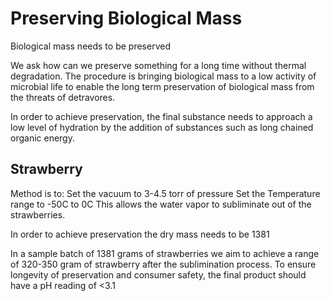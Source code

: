 # Preserving Biological Mass
Biological mass needs to be preserved

We ask how can we preserve something for a long time without thermal degradation. The procedure is bringing biological mass to a low activity of microbial life to enable the long term preservation of biological mass from the threats of detravores.

In order to achieve preservation, the final substance needs to approach a low level of hydration by the addition of substances such as long chained organic energy.

## Strawberry
Method is to:
Set the vacuum to 3-4.5 torr of pressure
Set the Temperature range to -50C to 0C 
This allows the water vapor to subliminate out of the strawberries.

In order to achieve preservation the dry mass needs to be 1381

In a sample batch of 1381 grams of strawberries we aim to achieve a range of 320-350 gram of strawberry after the sublimination process.
To ensure longevity of preservation and consumer safety, the final product should have a pH reading of <3.1 
